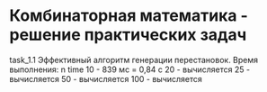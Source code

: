 # Комбинаторная математика - решение практических задач

task_1.1 Эффективный алгоритм генерации перестановок.
Время выполнения:
n time
10 - 839 мс = 0,84 с
20 - вычисляется
25 - вычисляется
50 - вычисляется
100 - вычисляется
